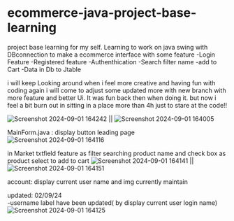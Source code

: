 # ecommerce-java-project-base-learning
project base learning for my self. Learning to work on java swing with DBconnection to make a ecommerce interface with some feature
-Login Feature
-Registered feature
-Authenthication
-Search filter name
-add to Cart
-Data in Db to Jtable

i will keep Looking around when i feel more creative and having fun with coding again i will come to adjust some updated more with new branch with more feature and better Ui.
It was fun back then when doing it. but now i feel a bit burn out in sitting in a place more than 4h just to stare at the code!!

![Screenshot 2024-09-01 164242](https://github.com/user-attachments/assets/5cb1c8ba-7da4-4913-84a8-53fef22956c8) || ![Screenshot 2024-09-01 164005](https://github.com/user-attachments/assets/9babd66d-a098-4cbf-a221-b418ea30175f)




MainForm.java : display button leading page
![Screenshot 2024-09-01 164116](https://github.com/user-attachments/assets/9b74b651-596d-4d79-b546-ecbde88c5f24)

in Market txtfield feature as filter searching product name
and check box as product select to add to cart
![Screenshot 2024-09-01 164141](https://github.com/user-attachments/assets/c3ad591a-6fa5-42ee-9f39-94ac17a14fb2) || ![Screenshot 2024-09-01 164151](https://github.com/user-attachments/assets/1bef8053-a9af-4565-8f31-9e6b8b57df04)

account: display current user name and img 
currently maintain


updated: 02/09/24  
-username label have been updated( by display current user login name)
![Screenshot 2024-09-01 164125](https://github.com/user-attachments/assets/be653e66-8c16-441c-84cf-eb40b8c0666a)
